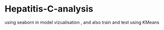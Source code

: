 # Hepatitis-C-analysis
using seaborn in model vizualisation , and also train and test  using   KMeans
